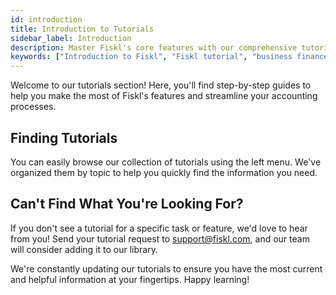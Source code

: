 ```yaml
---
id: introduction
title: Introduction to Tutorials
sidebar_label: Introduction
description: Master Fiskl's core features with our comprehensive tutorial. Efficiently manage your business finances from day one.
keywords: ["Introduction to Fiskl", "Fiskl tutorial", "business finance management", "core features Fiskl", "accounting software guide"]
---
```



Welcome to our tutorials section! Here, you'll find step-by-step guides to help you make the most of Fiskl's features and streamline your accounting processes.

## Finding Tutorials

You can easily browse our collection of tutorials using the left menu. We've organized them by topic to help you quickly find the information you need.

## Can't Find What You're Looking For?

If you don't see a tutorial for a specific task or feature, we'd love to hear from you! Send your tutorial request to support@fiskl.com, and our team will consider adding it to our library.

We're constantly updating our tutorials to ensure you have the most current and helpful information at your fingertips. Happy learning!
